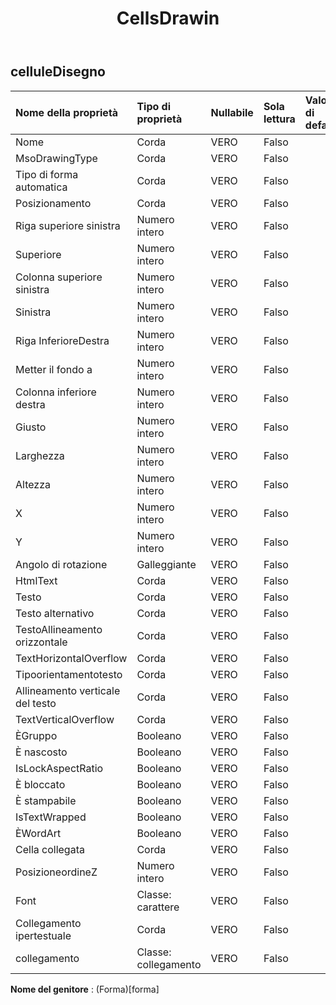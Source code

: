 ﻿---
title: CellsDrawin
second_title: Aspose.Cells Cloud Documen
type: docs
url: /it/specification/model/cellsdrawing/
description: "Aspose.Cells Specifica del modello cloud: CellsDrawing. Gestisci facilmente Excel e altri fogli di calcolo con funzionalità come apertura, generazione, modifica, divisione, unione, confronto e conversione"
weight: 50
---
## **celluleDisegno**

 

| Nome della proprietà| Tipo di proprietà| Nullabile| Sola lettura| Valore di default| Descrizione|
|:- |:- |:- |:- |:- |:- |
| Nome| Corda| VERO| Falso|||
| MsoDrawingType| Corda| VERO| Falso|||
| Tipo di forma automatica| Corda| VERO| Falso|||
| Posizionamento| Corda| VERO| Falso|||
| Riga superiore sinistra| Numero intero| VERO| Falso|||
| Superiore| Numero intero| VERO| Falso|||
| Colonna superiore sinistra| Numero intero| VERO| Falso|||
| Sinistra| Numero intero| VERO| Falso|||
| Riga InferioreDestra| Numero intero| VERO| Falso|||
| Metter il fondo a| Numero intero| VERO| Falso|||
| Colonna inferiore destra| Numero intero| VERO| Falso|||
| Giusto| Numero intero| VERO| Falso|||
| Larghezza| Numero intero| VERO| Falso|||
| Altezza| Numero intero| VERO| Falso|||
| X| Numero intero| VERO| Falso|||
| Y| Numero intero| VERO| Falso|||
| Angolo di rotazione| Galleggiante| VERO| Falso|||
| HtmlText| Corda| VERO| Falso|||
| Testo| Corda| VERO| Falso|||
| Testo alternativo| Corda| VERO| Falso|||
| TestoAllineamento orizzontale| Corda| VERO| Falso|||
| TextHorizontalOverflow| Corda| VERO| Falso|||
| Tipoorientamentotesto| Corda| VERO| Falso|||
| Allineamento verticale del testo| Corda| VERO| Falso|||
| TextVerticalOverflow| Corda| VERO| Falso|||
| ÈGruppo| Booleano| VERO| Falso|||
| È nascosto| Booleano| VERO| Falso|||
| IsLockAspectRatio| Booleano| VERO| Falso|||
| È bloccato| Booleano| VERO| Falso|||
| È stampabile| Booleano| VERO| Falso|||
| IsTextWrapped| Booleano| VERO| Falso|||
| ÈWordArt| Booleano| VERO| Falso|||
| Cella collegata| Corda| VERO| Falso|||
| PosizioneordineZ| Numero intero| VERO| Falso|||
| Font| Classe: carattere| VERO| Falso|||
| Collegamento ipertestuale| Corda| VERO| Falso|||
| collegamento| Classe: collegamento| VERO| Falso|||

**Nome del genitore** : (Forma)[forma]